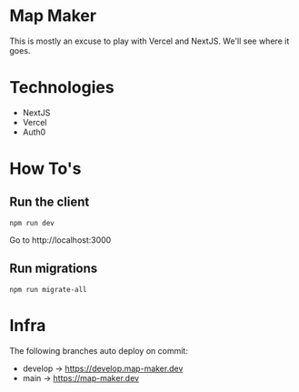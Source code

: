 
# Map Maker
This is mostly an excuse to play with Vercel and NextJS.  We'll see where it goes.

# Technologies
- NextJS
- Vercel
- Auth0

# How To's

## Run the client
```
npm run dev
```

Go to http://localhost:3000

## Run migrations

`npm run migrate-all`

# Infra
The following branches auto deploy on commit:
- develop -> https://develop.map-maker.dev
- main -> https://map-maker.dev